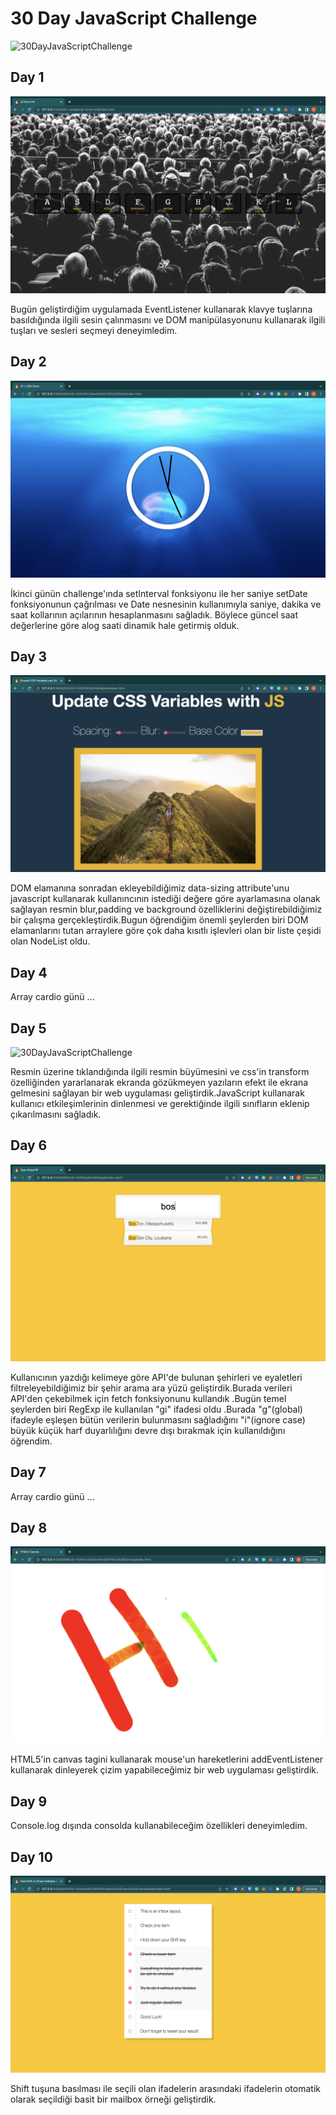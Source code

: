 # 30 Day JavaScript Challenge

![30DayJavaScriptChallenge](https://camo.githubusercontent.com/07ca65497065dd926bd889c53b7b7652f8ef3cbc4320739cf7ebed3c4d34cb2d/68747470733a2f2f6a61766173637269707433302e636f6d2f696d616765732f4a53332d736f6369616c2d73686172652e706e67)

## Day 1

![30DayJavaScriptChallenge](./Images/Day_1.png)

Bugün geliştirdiğim uygulamada EventListener kullanarak klavye tuşlarına basıldığında ilgili sesin çalınmasını ve DOM manipülasyonunu kullanarak ilgili tuşları ve sesleri seçmeyi deneyimledim. 
## Day 2

![30DayJavaScriptChallenge](./Images/Day_2.png)

İkinci günün challenge'ında setInterval fonksiyonu ile her saniye setDate fonksiyonunun çağrılması ve Date nesnesinin kullanımıyla saniye, dakika ve saat kollarının açılarının hesaplanmasını sağladık. Böylece güncel saat değerlerine göre alog saati dinamik hale getirmiş olduk.

## Day 3

![30DayJavaScriptChallenge](./Images/Day_3.png)

DOM elamanına sonradan ekleyebildiğimiz data-sizing  attribute'unu javascript kullanarak kullanıncının istediği değere göre ayarlamasına olanak sağlayan resmin blur,padding ve background özelliklerini değiştirebildiğimiz bir çalışma gerçekleştirdik.Bugun öğrendiğim önemli şeylerden biri DOM elamanlarını tutan arraylere göre çok daha kısıtlı işlevleri olan bir liste çeşidi olan NodeList oldu.

## Day 4

Array cardio günü ...

## Day 5

![30DayJavaScriptChallenge](./Images/Day_5.png)

Resmin üzerine tıklandığında ilgili resmin büyümesini ve css'in transform özelliğinden yararlanarak ekranda gözükmeyen yazıların efekt ile ekrana gelmesini sağlayan bir web uygulaması geliştirdik.JavaScript kullanarak kullanıcı etkileşimlerinin dinlenmesi ve gerektiğinde ilgili sınıfların eklenip çıkarılmasını sağladık.

## Day 6

![30DayJavaScriptChallenge](./Images/Day_6.png)

Kullanıcının yazdığı kelimeye göre API'de bulunan şehirleri ve eyaletleri filtreleyebildiğimiz bir şehir arama ara yüzü geliştirdik.Burada verileri API'den çekebilmek için fetch fonksiyonunu kullandık .Bugün temel şeylerden biri RegExp ile kullanılan "gi" ifadesi oldu .Burada "g"(global) ifadeyle eşleşen bütün verilerin bulunmasını sağladığını "i"(ignore case) büyük küçük harf duyarlılığını devre dışı bırakmak için kullanıldığını öğrendim.

## Day 7

Array cardio günü ...

## Day 8

![30DayJavaScriptChallenge](./Images/Day_8.png)

HTML5'in canvas tagini kullanarak mouse'un hareketlerini addEventListener kullanarak dinleyerek çizim yapabileceğimiz bir web uygulaması geliştirdik.

## Day 9

Console.log dışında consolda kullanabileceğim özellikleri deneyimledim.

## Day 10

![30DayJavaScriptChallenge](./Images/Day_10.png)

Shift tuşuna basılması ile seçili olan ifadelerin arasındaki ifadelerin otomatik olarak seçildiği basit bir mailbox örneği geliştirdik.